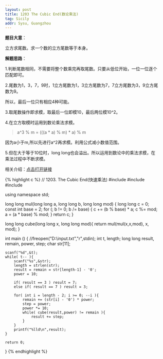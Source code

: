 ```yaml
---
layout: post
title: 1203 The Cubic End(数论乘法)
tag: Sicily
addr: Sysu, Guangzhou
---
```


__题目大意__：

立方求尾数。求一个数的立方尾数等于本身。

__解题思路__：

1.判断尾数相同，不需要将整个数乘完再取尾数。只要从低位开始，一位一位逐个匹配即可。

2.尾数为1，3，7，9时，1立方尾数为1，3立方尾数为7，7立方尾数为3，9立方尾数为9。

所以，最后一位只有相应4种可能。

3.取尾数操作即求模，取最后一位即模10，最后两位模10^2。

4.在立方取模时运用到数论乘法求模。

>a^3 % m = (((a * a) % m) * a) % m

因为a小于m,所以先进行a^2再求模。利用公式减小数值范围。

5.但在大于等于10位时，long long也会溢出。所以运用到数论中的乘法求模，在乘法过程中不断求模。

相关介绍：[点击打开链接](http://en.wikipedia.org/wiki/Multiplication_algorithm#Fast_multiplication_algorithms_for_large_inputs)

{% highlight c %}
// 1203. The Cubic End(快速乘法)
#include <cstdio>
#include <cmath>
#include <cstring>

using namespace std;

long long mul(long long a, long long b, long long mod) {
    long long c = 0;
    const int base = 2;
    for (; b != 0; b /= base) {
        c += (b % base) * a;
        c %= mod;
        a = (a * base) % mod;
    }
    return c;
}

long long cube(long long x, long long mod){
    return mul(mul(x,x,mod), x, mod);
}

int main () {
    //freopen("D:\\input.txt","r",stdin);
    int t, length;
    long long result, remain, power, step;
    char str[11];

    scanf("%d",&t);
    while( t-- ){
        scanf("%s",&str);
        length = strlen(str);
        result = remain = str[length-1] - '0';
        power = 10;

        if( result == 3 ) result = 7;
        else if( result == 7 ) result = 3;

        for( int i = length - 2; i >= 0; --i ){
            remain += (str[i] - '0') * power;
            step = power;
            power *= 10;
            while( cube(result,power) != remain ){
                result += step;
            }
        }
        printf("%lld\n",result);
    }

    return 0;
}
{% endhighlight %}
